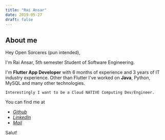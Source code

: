 ```yaml
---
title: "Rai Ansar"
date: 2019-05-27
draft: false
---
```


## About me
Hey Open Sorceres (pun intended),

I'm Rai Ansar, 5th semester Student of Software Engineering.

I'm  **Flutter App Developer** with 6 months of experience and 3 years of IT industry experience. 
Other than Flutter I've worked on **Java**, Python, MySQL and many other technologies.

    Interestingly I want to be a Cloud NATIVE Computing Dev/Engineer.

You can find me at

 - [*Github*](https://github.com/RaiAnsar)
 - [*LinkedIn*](https://linkedin.com/in/RaiAnsar)
 - [*Mail*](mailto:raiansar@hotmail.com)

Salut!
